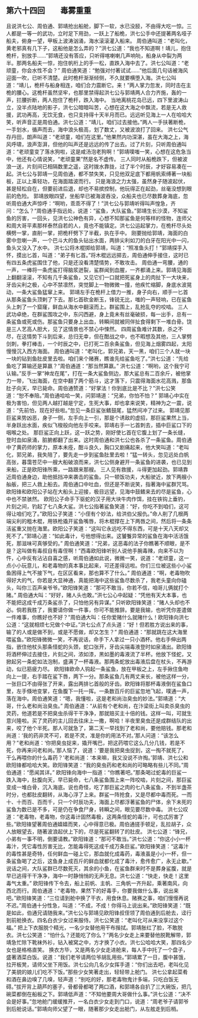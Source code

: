 ## 第六十四回　　毒雾重重

且说洪七公、周伯通、郭靖抢出船舱，脚下一软，水已没胫，不由得大吃一惊。三人都是一等一的武功，立时足下用劲，一跃上了船桅，洪七公手中还提著两名哑子船夫，俯身一望，甲板上波涛汹涌，海水滚滚灌入船来。
周伯通叫道：“老叫化，黄老邪真有几下子，这船他是怎么弄的？”洪七公道：“我也不知道啊！靖儿，抱住桅杆，别放手……”郭靖还没有答应，只听得喀喇喇几声响喨，船身从中裂为两半。那两名船夫一惊，抱住帆桁上的手一松，直跌入海中去了。洪七公叫道：“老顽童，你会水性不会？”
周伯通笑道：“勉强对付著试试……”他后面几句话被海风迎面一吹，已听不清楚。此时桅杆渐渐倾侧，不久就要横堕入海。洪七公叫道：“靖儿，桅杆与船身相连，咱们合力震断它。来！”两人掌力忽发，同时击在主桅的腰心。这桅杆虽然坚牢，也那里禁得起洪七公与郭靖两人合力齐施，轰的一声，拦腰折断，两人抱住了桅杆，跌入海中。
当地离桃花岛已远，四下里波涛山立，没半点陆地的影子，洪七公暗暗叫苦，心想在这大海之中飘流，若是无人救援，武功再高，无饮无食，也只支持得十天半月而已。远远听见海上一人在哈哈大笑，听声音正是周伯通。洪七公道：“靖儿，咱们过去接他。”两人一手扶著断桅，一手划水，循声而去，海中浪头极高，划了数丈，又被波浪打了回来。
洪七公气存丹田，朗声叫道：“老顽童，咱们在这里。”他果然内功深湛，虽在大海之上，海风呼啸，浪声澎湃，但他的叫声还是远远的传了出去。过了片刻，只听周伯通叫道：“老顽童变了落水狗啦，这是咸汤泡老狗啊！”郭靖噗嗤一笑，心想在这危急当中，他还有心情说笑，“老顽童果”然是名不虚传。
三人同时从船桅跌下，但被波浪一送，片刻间已相隔数里之遥，这时拨水靠拢，过了半个时辰，才好容易凑在一起。洪七公与郭靖一见周伯通，都不禁失笑，只见他双足底下都用帆索缚著一块船板，正以上乘轻功，在海面踏波而行。
只是海浪之力太强，虽然身子随波起伏，甚是轻松自在，但要前进后退，却也不易摈控制，他玩得正在起劲，丝毫没想到眼前的危险。
郭靖放眼四望，坐船早已被海波吞没，众船夫也已尽数葬身海底，忽听周伯通大声惊呼：“啊哟，乖乖不得了！”洪七公与郭靖听得叫声惶急，齐问：“怎么？”周伯通手指远处，说道：“鲨鱼，大队鲨鱼。”郭靖生长沙漠，不知鲨鱼的厉害，一回头，见洪七公神色有异，心想不知那鲨鱼是何等样的怪物，连师父和周大哥平素那样泰然自若的人，竟也不能镇定。洪七公运起掌力，在桅杆尽头处横劈一掌，直削一掌，把桅杆劈下了半截，执在手中。
刚要抛给郭靖，海面的白雾中忽喇一声，一个巴斗大的鱼头钻出水面，两排尖利如刀的白牙在阳光中一闪，鱼头又没入了水中。
洪七公将木棍掷给郭靖，叫道：“照准鱼头打！”郭靖探手入怀，摸出匕首，叫道：“弟子有匕首。”将木棍远远掷去，周伯通伸手接住，这时已有四五条虎鲨围住了他，只是还没看清楚情势，不敢攻击。
周伯通一弯腰，通的一声，一棒将一条虎鲨打得脑浆迸裂，鲨群闻到血腥，一齐都涌上来。郭靖见海面上翻翻滚滚，不知有几千条鲨鱼，又见它们一口就把死鲨身上的肉扯下一大块来，牙齿尖利之极，心中不禁凛然，突觉脚上一物微微一撞，他疾忙缩脚，身底水波晃动，一条大鲨鱼猛窜上来。
郭靖左手在桅杆上借力一推，身子向右，顺手一匕首从那条鲨鱼头顶剌了下去。那匕首砍金断玉，锋锐无比，嗤的一声轻响，已在鲨鱼头上刺了一个窟窿，鲜血从海水中翻滚而上。群鲨围上，乱抢乱夺的咬啮。
三人武功卓绝，在群鲨围攻之中，东闪西避，身上竟未有丝毫破损，每一出手，总有一条鲨鱼或死或伤。那鲨鱼只要身上出血，转瞬间就被同伴扯食得剩下一堆白骨。饶是三人艺高人胆大，见了这情景也不禁心中悚然。
四周鲨鱼难计其数，杀之不尽，在这情势下斗到后来，总归无幸，但在酣战之中，也不暇想及其他，三人掌劈剑刺，拳打棒击，一个时辰之中，已打死二百余条鲨鱼，但见海上烟雾四起，太阳慢慢沉入西方海面。
周伯通叫道：“老叫化，郭兄弟，天一黑，咱们三个人就一块一块的钻到鱼肚皮里去啦。咱们来个赌赛，瞧谁先给鲨鱼吃了。”洪七公道：“先给鱼吃了算输还是算嬴？”周伯通道：“那当然算嬴。”
洪七公道：“啊哟，这个我宁可认输。”反手一掌“神龙在尾”，打在一条大鲨鱼侧边，那大鲨总有二百余斤，被他掌力一带，飞出海面，在空中翻了两个筋斗，这才落下，只震得海面水花高溅，那鱼肚子向天，早已毙命。周伯通赞道：“好掌法！你到底比是不比？”洪七公笑道：“恕不奉陪。”周伯通哈哈一笑，问郭靖道：“兄弟，你怕不怕？”
郭靖心中实在极为害怕，但见两人越打越是宁定，生死大事，却也拿来说笑，精神为之一震，说道：“先前怕，现在好些啦。”忽见一条巨鲨张鳍鼓尾，猛然间冲了过来。
郭靖见那巨鲨来势凶恶，身子一侧，左手向上一引，那是个诱敌的虚招，那巨鲨果然上当，半身跃出水面，疾似飞梭般向他左手咬来。郭靖右手一匕首刺去，插中巨鲨口下的咽喉之处。
那巨鲨正向上跃，这一跃之势，刚好使匕首在它腹上划了一条长缝，登时血如泉涌，脏腑都翻了出来。这时周伯通和洪七公也各杀了一条鲨鱼。周伯通中了黄药师的掌力，原本未痊，酣斗良久，胸口又剧痛起来，他大笑叫道：“老叫化，郭兄弟，我失陪了，要先走一步到鲨鱼肚里去啦！”猛一转头，忽见远处白帆高张，暮霭苍茫中一艘大船破浪而来，洪七公侧身避开一条鲨鱼的进袭，也已见到来船，正是欧阳锋所乘，一路跟来那艘。
三人见有救援，斗得更加起劲。郭靖靠近周伯通身边，助他抵挡冲来袭击的鲨鱼。只一顿饭功夫，大船驶近，放下两艘小舢舨，把三人救上船去。周伯通口中吐血，但还是不断说笑，指著海中鲨群咒骂。
欧阳锋和欧阳公子站在大船头上迎接，极目远望，见海中鼓鳍来去的尽是鲨鱼，心中也不禁骇然。
欧阳公子命手下驱蛇的汉子用大块牛肉作饵，挂在铁钩上垂钓，片刻之间，钓起了七八条大鲨。洪七公指著鲨鱼笑道：“好，你吃不到咱们，这可得让咱们吃了。”欧阳公子笑道：“小侄有个妙法，给洪伯父报仇。”命人削了几根两端尖利的粗木棍，用铁枪撬开鲨鱼嘴唇，将木棍撑在上下两唇之间，然后将一条条活鲨重又抛在海里。欧阳公子笑道：“这叫它永远吃不得东西，可是十天八天却又死不了。”郭靖心道：“如此毒计，亏他想得出来。这饕餮异常的鲨鱼在海中活活饿死，那滋味可真够受的。”
周伯通笑道：“兄弟，这恶毒的法子你瞧著不顺眼，是不是？这叫做有毒叔自有毒侄啊！”西毒欧阳锋听别人说他手腕毒辣，向来不以为忤，心中反有沾沾自喜之感，听周伯通如此说，微微一笑，说道：“老顽童，这一点小小玩意儿，和老毒物的真本事比起来，可还差得远啦。你们三位被这些小小鲨鱼困得上气不接下气，在区区看来，那也算不了什么。”
周伯通道：“啊，老毒物吹得好大的气，你若是大显神通，真能把海中这些鲨鱼尽数杀了，我老头童向你磕头，叫你三百声亲爷爷。”欧阳锋笑道：“那可不敢当，你若不信，咱哥儿俩就打个赌。”
周伯通大叫：“好好，赌人头也敢。”洪七公心中起疑：“凭他有天大本事，也不能把这成千成万条鲨杀了，只怕他另有异谋。”
只听欧阳锋笑道：“赌人头却也不必。倘若我胜了，我要请你做一件事，你可不能推辞。要是我输，也听凭你差遣做一件难事，你瞧好也不好？”周伯通大叫：任你爱赌什么就赌什么！欧阳锋向洪七公道：“这就相烦七兄做个中证。”洪七公点了点头道：“好！但若胜方说出来的事，输了的人或是做不到，或是不愿做，却又怎生？”
周伯通道：“那就跳在这大海里喂鲨鱼。”欧阳锋微微一笑，不再说话，命手下人拿过一只小酒杯。他右手伸出两指，嵌住他杖头那条怪蛇的头颈，蛇口张开，牙齿尖端毒液登时如泉涌出。欧阳锋将酒杯伸过去接住，片刻之间，浓如漆，黑如墨的毒液流了半杯。他放下怪蛇，又掀起另一条蛇如法泡制，盛满了一杯毒液。那两条蛇放出毒液后盘在杖头，不再游动，似已筋疲力尽。
欧阳锋欧命人钩起一条鲨鱼，放在甲板之上，左手揪住鱼吻向上一提，右手踏在鲨下唇，两下一分。那条鲨鱼几有两丈来长，被他这样一分，一张巨口不由得张了开来，露出两排匕首般的牙齿。欧阳锋将那杯毒液倒在鲨鱼口里，左手倏地变掌，在鱼腹下一托一挥。一条数百斤的巨鲨忽地飞起，噗通一声，落在海中。周伯通笑道：“嗯，我懂啦，这是老和尚治臭虫的妙法。”郭靖道：“大哥，什么老和尚治臭虫。”
周伯通道：“从前有个老和尚，在汴梁街上叫卖杀臭虫的灵药，他道若是不把臭虫杀得干干净净，那就赔买主十倍的钱。这样一叫，可就生意兴隆啦。买了灵药的主儿回去往床上一撒，啊哈！半夜里臭虫还是成群结队的出来，咬了他个半死。那人可就急了，第二天一早找到了老和尚，要他赔钱。那老和尚道：‘我的药非灵不可，若是不灵，准是你的用法不对。’那人问道：“该怎么用？”老和尚道：‘你把臭虫捉来，撬开嘴巴，把这药喂它这么几分几钱，若是不死，你再来问老和尚。’那人恼了，说道：‘要是我把臭虫捉到，这一掏不就死了，干么再喂你的什么毒药？’老和尚道：‘本来嘛，我又没说不许掏。’郭靖、洪七公和欧阳锋都哈哈大笑。欧阳锋笑道：“我的臭虫药和老和尚的可略略有些儿不同。”周伯通道：“愿闻其详。”
欧阳锋向海中一指道：“你瞧著吧。”那条喝过蛇毒的巨鲨一跌入海中，肚腹向天，早已毙命，七八条鲨鱼围上来一阵咬啮，片刻之间，那巨鲨变成一堆白骨，沉入海底。说也奇怪，吃了那巨鲨之肉的七八条鲨鱼，不到半盏茶时分，也都肚皮翻转，从海心浮了上来。群鲨一阵抢食，又是尽都中毒而死。一而十、十而百、百而千，只一个时辰功夫，海面上尽都浮著鲨鱼的尸体，余下未死的鲨鱼为数已是不多，可是仍在争食尸身，转瞬之间，眼见要尽数中毒。
洪七公叹道：“老毒物，老毒物，你这毒计固然毒极，这两条怪蛇的毒汁，可也忒厉害了些。”欧阳锋望著周伯通嬉嬉而笑，心中得意已极。周伯通搓手顿足，乱拉胡子，众人放眼望去，随著波浪起伏上下的，尽是死鲨翻转了的肚皮。
洪七公道：“锋兄，小弟有一事不明，倒要请教。”欧阳锋道：“那可不敢当。”洪七公道：“你这小小一杯毒汁，凭它毒性厉害无比，怎能毒得死这成千成万条巨鲨。”欧阳锋笑道：“这毒汁的毒性甚是奇特，任何鲜血一碰上它，那血就化成毒药，毒液虽是小小一杯，但一条鲨鱼喝了之后，这鱼身上成百斤的鲜血就都化成了毒汁，愈传愈广，永无止歇。”
说话之间，大队鲨群已尽数死灭，其余的小鱼，在鲨鱼群来时不是葬身鲨腹，就是早已逃得干干净净，海中一时静悄悄的无声无息。洪七公道：“快走，快走！这里毒气太重。”
欧阳锋传下令去，船上前帆、主帆、三角帆一齐升起，乘著南风，向西北而行。周伯通道：“老毒物，果然下的好毒手，你要我做什么事，说出来吧。”欧阳锋笑道：“三位请到舱中换了干衣，用食休息。赌赛之事，咱们慢慢再说不迟。”周伯通十分性急，叫道：“不成，不成！你得马上说出来。”欧阳锋笑道：“既是如此，伯通兄请随我来。”洪七公与郭靖见欧阳锋叔侄领了周伯通到后舱去，迳行到前舱换衣。四名白衣少女过来服侍。洪七公笑道：“老叫化可从来没享过这个福。”
把上下衣服脱个精光，一名少女替他用干布揩拭。郭靖胀红了脸，不敢脱衣。洪七公笑道：“怕什么？还能吃了你么？”两名少女走上来要替他脱靴解带，郭靖急忙除下靴袜外衫，钻入被窝之中，方才换了小衣。洪七公哈哈大笑，那四名少女也是格格直笑。
换衣方毕，又是两名少女走进舱来，每人手中托了一个盘子，盛著酒菜白饭。说道：“我们老爷请两位爷胡乱用些。”郭靖累了一日，腹中甚饿，拉开板凳，请师父坐下用饭。洪七公向几名少女挥手道：“你们出去吧，老叫化见了美貌的娘儿们吃不下饭。”那些少女笑著走出，轻轻带上舱门。
洪七公拿起菜肴和酒在鼻边嗅了几嗅，轻声道：“别吃的好，那老毒物鬼计多端，只吃白饭无碍。”拔开背上葫芦的塞子，骨都骨都喝了两口酒，和郭靖各自扒了三大碗饭，把几碗菜都倒在船板之下。郭靖低声道：“不知他要周大哥做什么事。”洪七公道：“决不会是好事。”忽地舱门缓缓推开，一名白衣少女走到门口，说道：“周老爷子请郭爷到后舱说话。”郭靖向师父望了一眼，随著那少女走出舱门，从左舷走到后梢。